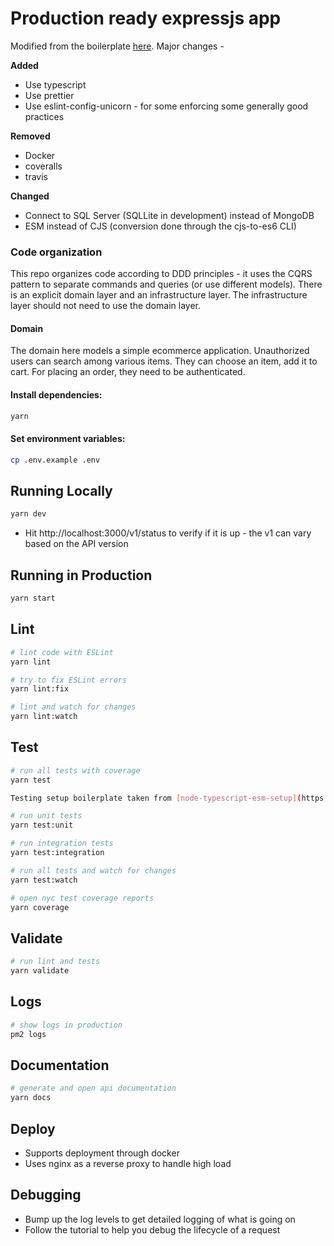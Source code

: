 # Production ready expressjs app

Modified from the boilerplate [here](https://github.com/danielfsousa/express-rest-boilerplate). Major changes -

**Added**

- Use typescript
- Use prettier
- Use eslint-config-unicorn - for some enforcing some generally good practices

**Removed**

- Docker
- coveralls
- travis

**Changed**

- Connect to SQL Server (SQLLite in development) instead of MongoDB
- ESM instead of CJS (conversion done through the cjs-to-es6 CLI)

### Code organization

This repo organizes code according to DDD principles - it uses the CQRS pattern to separate commands and queries (or use different models).
There is an explicit domain layer and an infrastructure layer. The infrastructure layer should not need to use the domain layer.

#### Domain

The domain here models a simple ecommerce application. Unauthorized users can search among various items. They can choose an item, add it to cart.
For placing an order, they need to be authenticated.

#### Install dependencies:

```bash
yarn
```

#### Set environment variables:

```bash
cp .env.example .env
```

## Running Locally

```bash
yarn dev
```

- Hit http://localhost:3000/v1/status to verify if it is up - the v1 can vary based on the API version

## Running in Production

```bash
yarn start
```

## Lint

```bash
# lint code with ESLint
yarn lint

# try to fix ESLint errors
yarn lint:fix

# lint and watch for changes
yarn lint:watch
```

## Test

```bash
# run all tests with coverage
yarn test

Testing setup boilerplate taken from [node-typescript-esm-setup](https://github.com/late-warrior/nodejs-ts-test-setup)

# run unit tests
yarn test:unit

# run integration tests
yarn test:integration

# run all tests and watch for changes
yarn test:watch

# open nyc test coverage reports
yarn coverage
```

## Validate

```bash
# run lint and tests
yarn validate
```

## Logs

```bash
# show logs in production
pm2 logs
```

## Documentation

```bash
# generate and open api documentation
yarn docs
```

## Deploy

- Supports deployment through docker
- Uses nginx as a reverse proxy to handle high load

## Debugging

- Bump up the log levels to get detailed logging of what is going on
- Follow the tutorial to help you debug the lifecycle of a request
